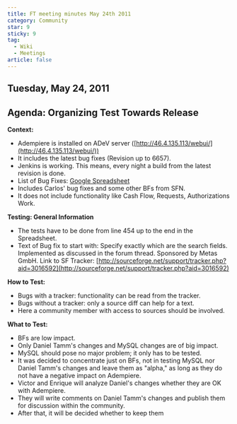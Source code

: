 ```yaml
---
title: FT meeting minutes May 24th 2011
category: Community
star: 9
sticky: 9
tag:
  - Wiki
  - Meetings
article: false
---
```


## Tuesday, May 24, 2011

## Agenda: Organizing Test Towards Release

**Context:**
- Adempiere is installed on ADeV server ([http://46.4.135.113/webui/](http://46.4.135.113/webui/))
- It includes the latest bug fixes (Revision up to 6657).
- Jenkins is working. This means, every night a build from the latest revision is done.
- List of Bug Fixes: [Google Spreadsheet](https://spreadsheets.google.com/spreadsheet/ccc?key=0Ao75Xw0hxpT4dGM0SUpyb3ZsSW5FenhkQUxGRjdaOWc&hl=en_US)
- Includes Carlos' bug fixes and some other BFs from SFN.
- It does not include functionality like Cash Flow, Requests, Authorizations Work.

**Testing: General Information**
- The tests have to be done from line 454 up to the end in the Spreadsheet.
- Text of Bug fix to start with: Specify exactly which are the search fields. Implemented as discussed in the forum thread. Sponsored by Metas GmbH. Link to SF Tracker: [http://sourceforge.net/support/tracker.php?aid=3016592](http://sourceforge.net/support/tracker.php?aid=3016592)

**How to Test:**
- Bugs with a tracker: functionality can be read from the tracker.
- Bugs without a tracker: only a source diff can help for a text.
- Here a community member with access to sources should be involved.

**What to Test:**
- BFs are low impact.
- Only Daniel Tamm's changes and MySQL changes are of big impact.
- MySQL should pose no major problem; it only has to be tested.
- It was decided to concentrate just on BFs, not in testing MySQL nor Daniel Tamm's changes and leave them as "alpha," as long as they do not have a negative impact on Adempiere.
- Victor and Enrique will analyze Daniel's changes whether they are OK with Adempiere.
- They will write comments on Daniel Tamm's changes and publish them for discussion within the community.
- After that, it will be decided whether to keep them
